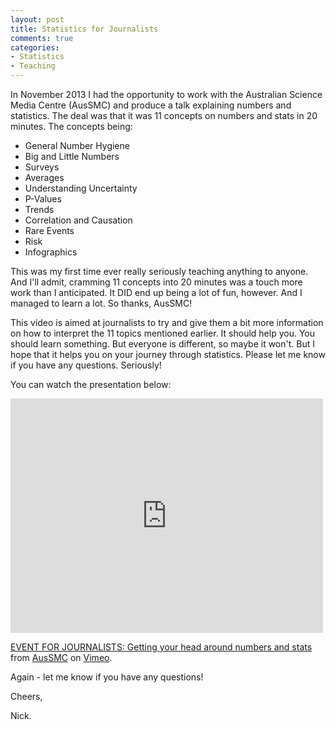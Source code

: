 ```yaml
---
layout: post
title: Statistics for Journalists
comments: true
categories:
- Statistics
- Teaching
---
```


In November 2013 I had the opportunity to work with the Australian Science Media Centre (AusSMC) and produce a talk explaining numbers and statistics.  The deal was that it was 11 concepts on numbers and stats in 20 minutes.  The concepts being:

- General Number Hygiene
- Big and Little Numbers
- Surveys
- Averages
- Understanding Uncertainty
- P-Values
- Trends
- Correlation and Causation
- Rare Events
- Risk
- Infographics

This was my first time ever really seriously teaching anything to anyone.  And I'll admit, cramming 11 concepts into 20 minutes was a touch more work than I anticipated.  It DID end up being a lot of fun, however.  And I managed to learn a lot.  So thanks, AusSMC!

This video is aimed at journalists to try and give them a bit more information on how to interpret the 11 topics mentioned earlier.   It should help you.  You should learn something.  But everyone is different, so maybe it won't.  But I hope that it helps you on your journey through statistics.  Please let me know if you have any questions.  Seriously!

You can watch the presentation below:

<iframe src="https://player.vimeo.com/video/78231257?color=ffffff&title=0&byline=0&portrait=0" width="500" height="375" frameborder="0" webkitallowfullscreen mozallowfullscreen allowfullscreen></iframe> <p><a href="https://vimeo.com/78231257">EVENT FOR JOURNALISTS: Getting your head around numbers and stats</a> from <a href="https://vimeo.com/user4609742">AusSMC</a> on <a href="https://vimeo.com">Vimeo</a>.</p>

Again - let me know if you have any questions!

Cheers,

Nick.